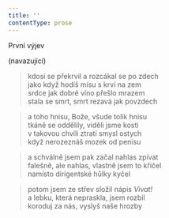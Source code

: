 ```yaml
---
title: ''
contentType: prose
---
```


První výjev

(navazující)

> kdosi se překrvil a rozcákal se po zdech  
> jako když hodíš mísu s krví na zem  
> srdce jak dobré víno přešlo mrazem  
> stala se smrt, smrt rezavá jak povzdech

> a toho hnisu, Bože, všude tolik hnisu  
> tkáně se oddělily, viděli jsme kosti  
> v takovou chvíli ztratí smysl ostych  
> když nerozeznáš mozek od penisu

> a schválně jsem pak začal nahlas zpívat  
> falešně, ale nahlas, vlastně jsem to křičel  
> namísto dirigentské hůlky kyčel

> potom jsem ze střev složil nápis _Vivat!_  
> a lebku, která nepraskla, jsem rozbil  
> koroduj za nás, vyslyš naše hrozby
